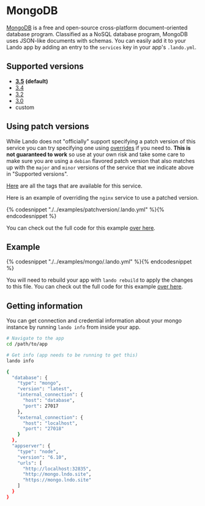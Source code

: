 MongoDB
=======

[MongoDB](https://en.wikipedia.org/wiki/MongoDB)  is a free and open-source cross-platform document-oriented database program. Classified as a NoSQL database program, MongoDB uses JSON-like documents with schemas. You can easily add it to your Lando app by adding an entry to the `services` key in your app's `.lando.yml`.

Supported versions
------------------

*   **[3.5](https://hub.docker.com/r/_/mongo/)** **(default)**
*   [3.4](https://hub.docker.com/r/_/mongo/)
*   [3.2](https://hub.docker.com/r/_/mongo/)
*   [3.0](https://hub.docker.com/r/_/mongo/)
*   custom

Using patch versions
--------------------

While Lando does not "officially" support specifying a patch version of this service you can try specifying one using [overrides](https://docs.devwithlando.io/config/advanced.html#overriding-with-docker-compose) if you need to. **This is not guaranteed to work** so use at your own risk and take some care to make sure you are using a `debian` flavored patch version that also matches up with the `major` and `minor` versions of the service that we indicate above in "Supported versions".

[Here](https://hub.docker.com/r/library/mongo/tags/) are all the tags that are available for this service.

Here is an example of overriding the `nginx` service to use a patched version.

{% codesnippet "./../examples/patchversion/.lando.yml" %}{% endcodesnippet %}

You can check out the full code for this example [over here](https://github.com/lando/lando/tree/master/examples/patchversion).

Example
-------

{% codesnippet "./../examples/mongo/.lando.yml" %}{% endcodesnippet %}

You will need to rebuild your app with `lando rebuild` to apply the changes to this file. You can check out the full code for this example [over here](https://github.com/lando/lando/tree/master/examples/mongo).

Getting information
-------------------

You can get connection and credential information about your mongo instance by running `lando info` from inside your app.

```bash
# Navigate to the app
cd /path/to/app

# Get info (app needs to be running to get this)
lando info

{
  "database": {
    "type": "mongo",
    "version": "latest",
    "internal_connection": {
      "host": "database",
      "port": 27017
    },
    "external_connection": {
      "host": "localhost",
      "port": "27018"
    }
  },
  "appserver": {
    "type": "node",
    "version": "6.10",
    "urls": [
      "http://localhost:32835",
      "http://mongo.lndo.site",
      "https://mongo.lndo.site"
    ]
  }
}
```
